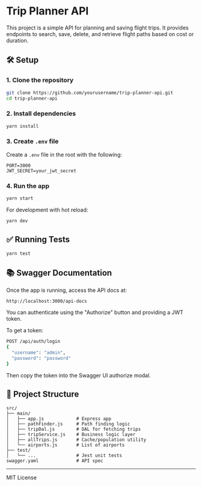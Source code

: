 
# Trip Planner API

This project is a simple API for planning and saving flight trips. It provides endpoints to search, save, delete, and retrieve flight paths based on cost or duration.

## 🛠️ Setup

### 1. Clone the repository
```bash
git clone https://github.com/yourusername/trip-planner-api.git
cd trip-planner-api
```

### 2. Install dependencies
```bash
yarn install
```

### 3. Create `.env` file
Create a `.env` file in the root with the following:
```env
PORT=3000
JWT_SECRET=your_jwt_secret
```

### 4. Run the app
```bash
yarn start
```

For development with hot reload:
```bash
yarn dev
```

## ✅ Running Tests
```bash
yarn test
```

## 📚 Swagger Documentation

Once the app is running, access the API docs at:

```
http://localhost:3000/api-docs
```

You can authenticate using the "Authorize" button and providing a JWT token.

To get a token:
```bash
POST /api/auth/login
{
  "username": "admin",
  "password": "password"
}
```

Then copy the token into the Swagger UI authorize modal.

## 📁 Project Structure
```
src/
├── main/
│   ├── app.js            # Express app
│   ├── pathFinder.js     # Path finding logic
│   ├── tripDal.js        # DAL for fetching trips
│   ├── tripService.js    # Business logic layer
│   ├── allTrips.js       # Cache/population utility
│   └── airports.js       # List of airports
├── test/
│   └── ...               # Jest unit tests
swagger.yaml              # API spec
```

---

MIT License
